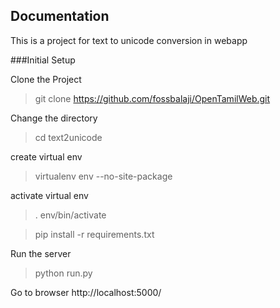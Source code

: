 Documentation
-------------

This is a project for text to unicode conversion in webapp


###Initial Setup

Clone the Project

>git clone https://github.com/fossbalaji/OpenTamilWeb.git

Change the directory

>cd text2unicode

create virtual env

>virtualenv env --no-site-package

activate virtual env

> . env/bin/activate

> pip install -r requirements.txt

Run the server
> python run.py

Go to browser
http://localhost:5000/



